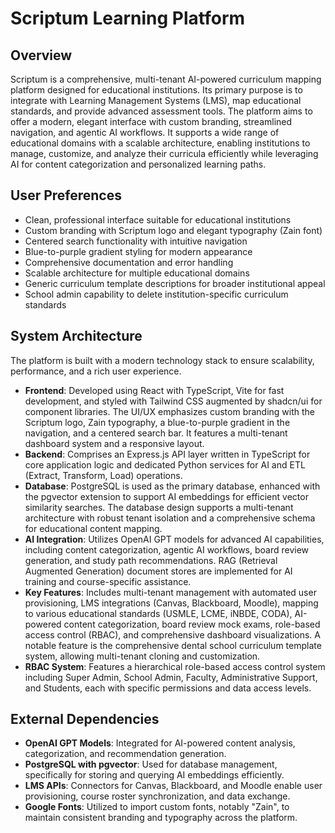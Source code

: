 # Scriptum Learning Platform

## Overview
Scriptum is a comprehensive, multi-tenant AI-powered curriculum mapping platform designed for educational institutions. Its primary purpose is to integrate with Learning Management Systems (LMS), map educational standards, and provide advanced assessment tools. The platform aims to offer a modern, elegant interface with custom branding, streamlined navigation, and agentic AI workflows. It supports a wide range of educational domains with a scalable architecture, enabling institutions to manage, customize, and analyze their curricula efficiently while leveraging AI for content categorization and personalized learning paths.

## User Preferences
- Clean, professional interface suitable for educational institutions
- Custom branding with Scriptum logo and elegant typography (Zain font)
- Centered search functionality with intuitive navigation
- Blue-to-purple gradient styling for modern appearance
- Comprehensive documentation and error handling
- Scalable architecture for multiple educational domains
- Generic curriculum template descriptions for broader institutional appeal
- School admin capability to delete institution-specific curriculum standards

## System Architecture
The platform is built with a modern technology stack to ensure scalability, performance, and a rich user experience.

-   **Frontend**: Developed using React with TypeScript, Vite for fast development, and styled with Tailwind CSS augmented by shadcn/ui for component libraries. The UI/UX emphasizes custom branding with the Scriptum logo, Zain typography, a blue-to-purple gradient in the navigation, and a centered search bar. It features a multi-tenant dashboard system and a responsive layout.
-   **Backend**: Comprises an Express.js API layer written in TypeScript for core application logic and dedicated Python services for AI and ETL (Extract, Transform, Load) operations.
-   **Database**: PostgreSQL is used as the primary database, enhanced with the pgvector extension to support AI embeddings for efficient vector similarity searches. The database design supports a multi-tenant architecture with robust tenant isolation and a comprehensive schema for educational content mapping.
-   **AI Integration**: Utilizes OpenAI GPT models for advanced AI capabilities, including content categorization, agentic AI workflows, board review generation, and study path recommendations. RAG (Retrieval Augmented Generation) document stores are implemented for AI training and course-specific assistance.
-   **Key Features**: Includes multi-tenant management with automated user provisioning, LMS integrations (Canvas, Blackboard, Moodle), mapping to various educational standards (USMLE, LCME, iNBDE, CODA), AI-powered content categorization, board review mock exams, role-based access control (RBAC), and comprehensive dashboard visualizations. A notable feature is the comprehensive dental school curriculum template system, allowing multi-tenant cloning and customization.
-   **RBAC System**: Features a hierarchical role-based access control system including Super Admin, School Admin, Faculty, Administrative Support, and Students, each with specific permissions and data access levels.

## External Dependencies
-   **OpenAI GPT Models**: Integrated for AI-powered content analysis, categorization, and recommendation generation.
-   **PostgreSQL with pgvector**: Used for database management, specifically for storing and querying AI embeddings efficiently.
-   **LMS APIs**: Connectors for Canvas, Blackboard, and Moodle enable user provisioning, course roster synchronization, and data exchange.
-   **Google Fonts**: Utilized to import custom fonts, notably "Zain", to maintain consistent branding and typography across the platform.